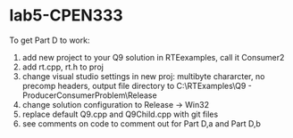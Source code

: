 # lab5-CPEN333
To get Part D to work:
1) add new project to your Q9 solution in RTEexamples, call it Consumer2
2) add rt.cpp, rt.h to proj
3) change visual studio settings in new proj: multibyte chararcter, no precomp headers, output file directory to C:\RTExamples\Q9 - ProducerConsumerProblem\Release
4) change solution configuration to Release -> Win32
5) replace default Q9.cpp and Q9Child.cpp with git files
6) see comments on code to comment out for Part D,a and Part D,b


